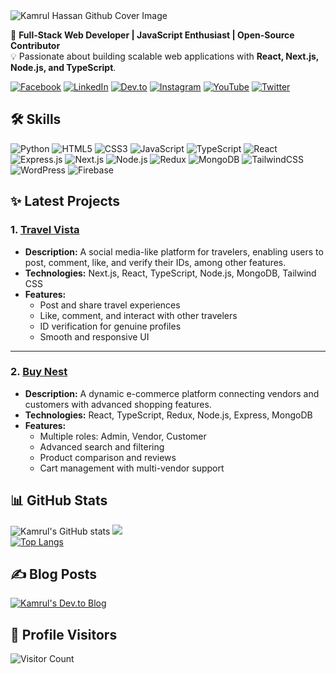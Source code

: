 <img src="https://i.ibb.co/3Y8BXjbr/Black-and-Purple-Gradient-Neon-Futuristic-Technology-Linked-In-Banner.png" alt="Kamrul Hassan Github Cover Image">

🚀 **Full-Stack Web Developer | JavaScript Enthusiast | Open-Source Contributor**  
💡 Passionate about building scalable web applications with **React, Next.js, Node.js, and TypeScript**.

[![Facebook](https://img.shields.io/badge/Facebook-1877F2?style=for-the-badge&logo=facebook&logoColor=white)](https://www.facebook.com/KamrulScripts)
[![LinkedIn](https://img.shields.io/badge/LinkedIn-0A66C2?style=for-the-badge&logo=linkedin&logoColor=white)](https://www.linkedin.com/in/kamrul-hassan-8661a5288/)
[![Dev.to](https://img.shields.io/badge/Dev.to-0A0A0A?style=for-the-badge&logo=dev.to&logoColor=white)](https://dev.to/kamrulthedev)
[![Instagram](https://img.shields.io/badge/Instagram-E4405F?style=for-the-badge&logo=instagram&logoColor=white)](https://www.instagram.com/kamrulscripts/)
[![YouTube](https://img.shields.io/badge/YouTube-FF0000?style=for-the-badge&logo=youtube&logoColor=white)](https://www.youtube.com/@KamrulHasan-ue7xo)
[![Twitter](https://img.shields.io/badge/Twitter-1DA1F2?style=for-the-badge&logo=twitter&logoColor=white)](https://x.com/kamrulhassan68)


## 🛠️ Skills

![Python](https://img.shields.io/badge/Python-3670A0?style=for-the-badge&logo=python&logoColor=ffdd54)
![HTML5](https://img.shields.io/badge/HTML5-E34F26?style=for-the-badge&logo=html5&logoColor=white)
![CSS3](https://img.shields.io/badge/CSS3-1572B6?style=for-the-badge&logo=css3&logoColor=white)
![JavaScript](https://img.shields.io/badge/JavaScript-F7DF1E?style=for-the-badge&logo=javascript&logoColor=black)
![TypeScript](https://img.shields.io/badge/TypeScript-007ACC?style=for-the-badge&logo=typescript&logoColor=white)
![React](https://img.shields.io/badge/React-20232A?style=for-the-badge&logo=react&logoColor=61DAFB)
![Express.js](https://img.shields.io/badge/Express.js-000000?style=for-the-badge&logo=express&logoColor=white)
![Next.js](https://img.shields.io/badge/Next.js-000000?style=for-the-badge&logo=nextdotjs&logoColor=white)
![Node.js](https://img.shields.io/badge/Node.js-339933?style=for-the-badge&logo=nodedotjs&logoColor=white)
![Redux](https://img.shields.io/badge/Redux-764ABC?style=for-the-badge&logo=redux&logoColor=white)
![MongoDB](https://img.shields.io/badge/MongoDB-47A248?style=for-the-badge&logo=mongodb&logoColor=white)
![TailwindCSS](https://img.shields.io/badge/Tailwind_CSS-38B2AC?style=for-the-badge&logo=tailwind-css&logoColor=white)
![WordPress](https://img.shields.io/badge/WordPress-21759B?style=for-the-badge&logo=wordpress&logoColor=white)
![Firebase](https://img.shields.io/badge/Firebase-FFCA28?style=for-the-badge&logo=firebase&logoColor=black)



## ✨ Latest Projects

### 1. [Travel Vista](https://travel-vista-new-version.vercel.app/)
- **Description:** A social media-like platform for travelers, enabling users to post, comment, like, and verify their IDs, among other features.
- **Technologies:** Next.js, React, TypeScript, Node.js, MongoDB, Tailwind CSS
- **Features:** 
  - Post and share travel experiences
  - Like, comment, and interact with other travelers
  - ID verification for genuine profiles
  - Smooth and responsive UI


---

### 2. [Buy Nest](https://buy-nest-delta.vercel.app/)
- **Description:** A dynamic e-commerce platform connecting vendors and customers with advanced shopping features.
- **Technologies:** React, TypeScript, Redux, Node.js, Express, MongoDB
- **Features:** 
  - Multiple roles: Admin, Vendor, Customer
  - Advanced search and filtering
  - Product comparison and reviews
  - Cart management with multi-vendor support


## 📊 GitHub Stats
![Kamrul's GitHub stats](https://github-readme-stats.vercel.app/api?username=kamrulthedev&show_icons=true&theme=radical)
![](https://github-readme-streak-stats.herokuapp.com/?user=kamrulthedev&theme=nightowl&hide_border=false)<br/>
[![Top Langs](https://github-readme-stats.vercel.app/api/top-langs/?username=kamrulthedev&layout=compact&theme=radical)](https://github.com/anuraghazra/github-readme-stats)


## ✍️ Blog Posts
[![Kamrul's Dev.to Blog](https://img.shields.io/badge/Dev.to-Blog-0A0A0A?style=for-the-badge&logo=dev.to&logoColor=white)](https://dev.to/kamrulthedev)



## 👀 Profile Visitors
![Visitor Count](https://komarev.com/ghpvc/?username=kamrulthedev&color=blue)

